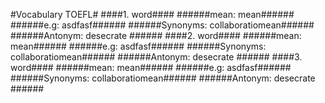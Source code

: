 #Vocabulary TOEFL#
####1. word####
######mean: mean######
######e.g: asdfasf######
######Synonyms: collaboratiomean######
######Antonym: desecrate ######
####2. word####
######mean: mean######
######e.g: asdfasf######
######Synonyms: collaboratiomean######
######Antonym: desecrate ######
####3. word####
######mean: mean######
######e.g: asdfasf######
######Synonyms: collaboratiomean######
######Antonym: desecrate ######